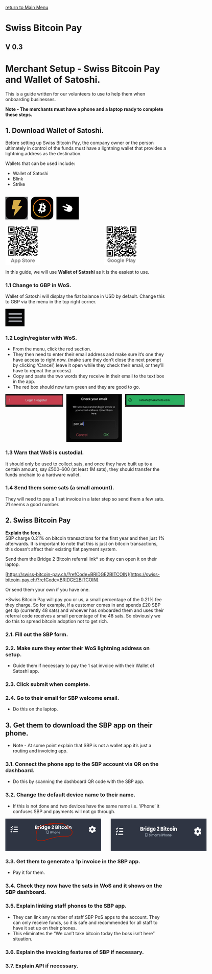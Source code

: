 [return to Main Menu](README.md)

# Swiss Bitcoin Pay
## V 0.3

# **Merchant Setup** \- Swiss Bitcoin Pay and Wallet of Satoshi.
This is a guide written for our volunteers to use to help them when onboarding businesses. 

**Note \- The merchants must have a phone and a laptop ready to complete these steps.**

## 1\. Download Wallet of Satoshi.

Before setting up Swiss Bitcoin Pay, the company owner or the person ultimately in control of the funds must have a lightning wallet that provides a lightning address as the destination.

Wallets that can be used include:

* Wallet of Satoshi  
* Blink  
* Strike  
<br>
<div style="display: flex; gap: 10px;"> 
<img src="https://github.com/Bridge2Bitcoin/Bridge2Bitcoin/blob/main/WoS-logo.jpg?raw=true" alt="Wallet of Satoshi" width="70" /> 
<img src="https://github.com/Bridge2Bitcoin/Bridge2Bitcoin/blob/main/blink%20logo.png?raw=true" alt="Image 2" width="70" />
 <img src="https://github.com/Bridge2Bitcoin/Bridge2Bitcoin/blob/main/strike%20logo.png?raw=true" alt="Image 3" width="70" /> 
</div>

<br>

<div style="display: flex; gap: 200px;"> 
<img src="https://github.com/Bridge2Bitcoin/Bridge2Bitcoin/blob/main/WoS%20app%20store%20qr.png?raw=true" width="110" /> 
<img src="https://github.com/Bridge2Bitcoin/Bridge2Bitcoin/blob/main/WoS%20play%20store%20qr.png?raw=true"  width="110" />
</div>

In this guide, we will use **Wallet of Satoshi** as it is the easiest to use.

### 1.1 Change to GBP in WoS.

Wallet of Satoshi will display the fiat balance in USD by default. Change this to GBP via the menu in the top right corner.

<img src="https://github.com/Bridge2Bitcoin/Bridge2Bitcoin/blob/main/WoS%20-%20menu%20button.jpg?raw=true" width="60" /> 


### 1.2 Login/register with WoS.

* From the menu, click the red section.   
* They then need to enter their email address and make sure it’s one they have access to right now. (make sure they don’t close the next prompt by clicking ‘Cancel’, leave it open while they check their email, or they’ll have to repeat the process)  
* Copy and paste the two words they receive in their email to the text box in the app.  
* The red box should now turn green and they are good to go.


<div style="display: flex; align-items: flex-start; gap: 10px;"> 
<img src="https://github.com/Bridge2Bitcoin/Bridge2Bitcoin/blob/main/WoS%20register.jpg?raw=true" alt="Image 1" height="40" /> 
<img src="https://github.com/Bridge2Bitcoin/Bridge2Bitcoin/blob/main/WoS%20email.jpg?raw=true" alt="Image 2" height="150" />
<img src="https://github.com/Bridge2Bitcoin/Bridge2Bitcoin/blob/main/WoS%20tick.jpg?raw=true" alt="Image 3" height="40" /> 
</div>



### 1.3 Warn that WoS is custodial.

It should only be used to collect sats, and once they have built up to a certain amount, say £500–600 (at least 1M sats), they should transfer the funds onchain to a hardware wallet.

### 1.4 Send them some sats (a small amount).

They will need to pay a 1 sat invoice in a later step so send them a few sats. 21 seems a good number.

## 2\. Swiss Bitcoin Pay

**Explain the fees.**  
SBP charge 0.21% on bitcoin transactions for the first year and then just 1% afterwards. It is important to note that this is just on bitcoin transactions, this doesn’t affect their existing fiat payment system.

Send them the Bridge 2 Bitcoin referral link\* so they can open it on their laptop.

[https://swiss-bitcoin-pay.ch/?refCode=BRIDGE2BITCOIN](https://swiss-bitcoin-pay.ch/?refCode=BRIDGE2BITCOIN)

Or send them your own if you have one.

\*Swiss Bitcoin Pay will pay you or us, a small percentage of the 0.21% fee they charge. So for example, if a customer comes in and spends £20 SBP get 4p (currently 48 sats) and whoever has onboarded them and uses their referral code receives a small percentage of the 48 sats. So obviously we do this to spread bitcoin adoption not to get rich. 

### 2.1. Fill out the SBP form.

### 2.2. Make sure they enter their WoS lightning address on setup.

* Guide them if necessary to pay the 1 sat invoice with their Wallet of Satoshi app.

### 2.3. Click submit when complete.

### 2.4. Go to their email for SBP welcome email.

* Do this on the laptop.

## 3\. Get them to download the SBP app on their phone.

* Note \- At some point explain that SBP is not a wallet app it’s just a routing and invoicing app.

### 3.1. Connect the phone app to the SBP account via QR on the dashboard.

* Do this by scanning the dashboard QR code with the SBP app.

### 3.2. Change the default device name to their name.

* If this is not done and two devices have the same name i.e. ‘iPhone’ it confuses SBP and payments will not go through.

<div style="display: flex; gap: 30px;"> 
<img src="https://github.com/Bridge2Bitcoin/Bridge2Bitcoin/blob/main/device%20name.jpg?raw=true" width="300" /> 
<img src="https://github.com/Bridge2Bitcoin/Bridge2Bitcoin/blob/main/device%20rename.jpg?raw=true"  width="300" />
</div>

### 3.3. Get them to generate a 1p invoice in the SBP app.

* Pay it for them.

### 3.4. Check they now have the sats in WoS and it shows on the SBP dashboard.

### 3.5. Explain linking staff phones to the SBP app.

* They can link any number of staff SBP PoS apps to the account. They can only receive funds, so it is safe and recommended for all staff to have it set up on their phones.  
* This eliminates the “We can’t take bitcoin today the boss isn’t here” situation.

### 3.6. Explain the invoicing features of SBP if necessary.

### 3.7. Explain API if necessary.

